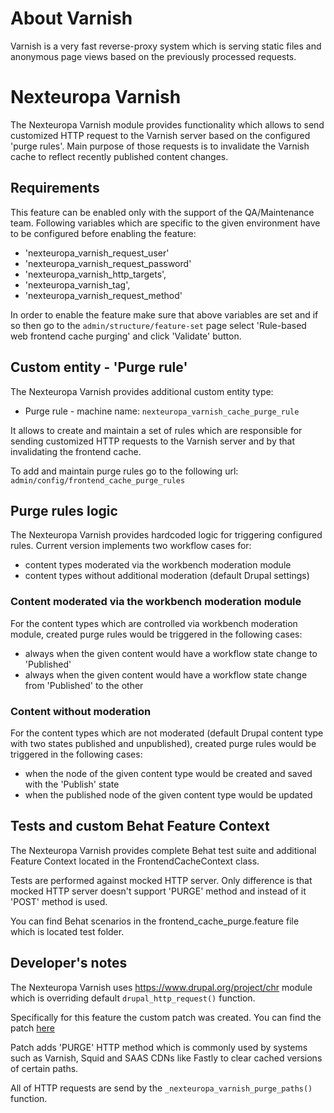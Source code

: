About Varnish
=============
Varnish is a very fast reverse-proxy system which is serving static 
files and anonymous page views based on the previously processed
requests.

Nexteuropa Varnish
==================
The Nexteuropa Varnish module provides functionality which allows to
send customized HTTP request to the Varnish server based on the
configured 'purge rules'.
Main purpose of those requests is to invalidate the Varnish cache to
reflect recently published content changes.

## Requirements
This feature can be enabled only with the support of the QA/Maintenance
team.
Following variables which are specific to the given environment have to
be configured before enabling the feature:
- 'nexteuropa_varnish_request_user' 
- 'nexteuropa_varnish_request_password'
- 'nexteuropa_varnish_http_targets',
- 'nexteuropa_varnish_tag',
- 'nexteuropa_varnish_request_method'

In order to enable the feature make sure that above variables are set
and if so then go to the `admin/structure/feature-set` page select
'Rule-based web frontend cache purging' and click 'Validate' button.

## Custom entity - 'Purge rule'
The Nexteuropa Varnish provides additional custom entity type:
- Purge rule - machine name: `nexteuropa_varnish_cache_purge_rule`

It allows to create and maintain a set of rules which are responsible
for sending customized HTTP requests to the Varnish server and by
that invalidating the frontend cache.

To add and maintain purge rules go to the following url:
`admin/config/frontend_cache_purge_rules`

## Purge rules logic
The Nexteuropa Varnish provides hardcoded logic for triggering
configured rules. Current version implements two workflow cases for:
- content types moderated via the workbench moderation module
- content types without additional moderation (default Drupal settings)

### Content moderated via the workbench moderation module
For the content types which are controlled via workbench moderation
module, created purge rules would be triggered in the following cases:
- always when the given content would have a workflow state change to 'Published'
- always when the given content would have a workflow state change from 'Published' to the other

### Content without moderation
For the content types which are not moderated (default Drupal content
type with two states published and unpublished), created purge rules
would be triggered in the following cases:
- when the node of the given content type would be created and saved with the 'Publish' state
- when the published node of the given content type would be updated

## Tests and custom Behat Feature Context
The Nexteuropa Varnish provides complete Behat test suite and additional
Feature Context located in the FrontendCacheContext class.

Tests are performed against mocked HTTP server. Only difference is that
mocked HTTP server doesn't support 'PURGE' method and instead of it
'POST' method is used.

You can find Behat scenarios in the frontend_cache_purge.feature file
which is located test folder.

## Developer's notes
The Nexteuropa Varnish uses https://www.drupal.org/project/chr module
which is overriding default `drupal_http_request()` function.

Specifically for this feature the custom patch was created.
You can find the patch [here](https://www.drupal.org/files/issues/chr-purge-2825701-2.patch)

Patch adds 'PURGE' HTTP method which is commonly used by systems such
as Varnish, Squid and SAAS CDNs like Fastly to clear cached versions of
certain paths.

All of HTTP requests are send by the `_nexteuropa_varnish_purge_paths()`
function.
